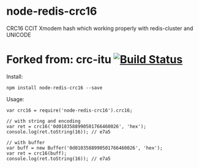 node-redis-crc16
=======

CRC16 CCIT Xmodem hash which working properly with redis-cluster and UNICODE


Forked from:
crc-itu [![Build Status](https://travis-ci.org/damphat/crc-itu.png?branch=master)](https://travis-ci.org/damphat/crc-itu)
=======

Install:

```
npm install node-redis-crc16 --save
```

Usage:

```
var crc16 = require('node-redis-crc16').crc16;

// with string and encoding
var ret = crc16('0d0103588990501766460026', 'hex');
console.log(ret.toString(16)); // e7a5

// with buffer
var buff = new Buffer('0d0103588990501766460026', 'hex');
var ret = crc16(buff);
console.log(ret.toString(16)); // e7a5
```

